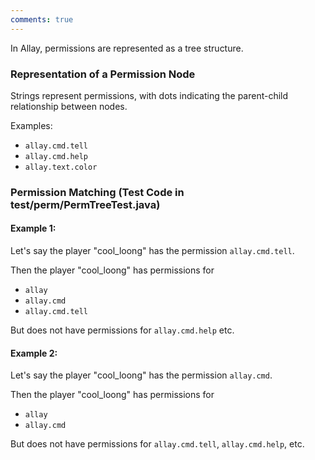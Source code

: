 ```yaml
---
comments: true
---
```


In Allay, permissions are represented as a tree structure.

### Representation of a Permission Node

Strings represent permissions, with dots indicating the parent-child relationship between nodes.

Examples:

- `allay.cmd.tell`
- `allay.cmd.help`
- `allay.text.color`

### Permission Matching (Test Code in test/perm/PermTreeTest.java)

#### Example 1:

Let's say the player "cool_loong" has the permission `allay.cmd.tell`.

Then the player "cool_loong" has permissions for

- `allay`
- `allay.cmd`
- `allay.cmd.tell`

But does not have permissions for `allay.cmd.help` etc.

#### Example 2:

Let's say the player "cool_loong" has the permission `allay.cmd`.

Then the player "cool_loong" has permissions for

- `allay`
- `allay.cmd`

But does not have permissions for `allay.cmd.tell`, `allay.cmd.help`, etc.